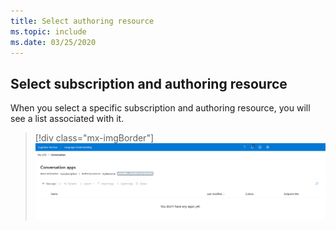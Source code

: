 ```yaml
---
title: Select authoring resource
ms.topic: include
ms.date: 03/25/2020
---
```


## Select subscription and authoring resource

When you select a specific subscription and authoring resource, you will see a list associated with it.

> [!div class="mx-imgBorder"]
> ![Select authoring subscription and authoring resource](../media/select-authoring-resource/select-authoring-resource-my-english-app-2.png)